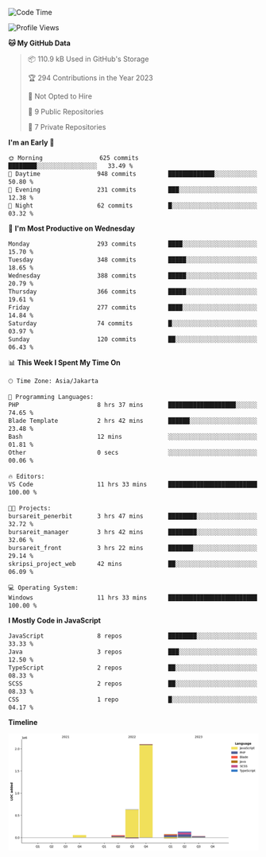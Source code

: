 <!--START_SECTION:waka-->
![Code Time](http://img.shields.io/badge/Code%20Time-178%20hrs%2034%20mins-blue)

![Profile Views](http://img.shields.io/badge/Profile%20Views-1-blue)

**🐱 My GitHub Data** 

> 📦 110.9 kB Used in GitHub's Storage 
 > 
> 🏆 294 Contributions in the Year 2023
 > 
> 🚫 Not Opted to Hire
 > 
> 📜 9 Public Repositories 
 > 
> 🔑 7 Private Repositories 
 > 
**I'm an Early 🐤** 

```text
🌞 Morning                625 commits         ████████░░░░░░░░░░░░░░░░░   33.49 % 
🌆 Daytime                948 commits         █████████████░░░░░░░░░░░░   50.80 % 
🌃 Evening                231 commits         ███░░░░░░░░░░░░░░░░░░░░░░   12.38 % 
🌙 Night                  62 commits          █░░░░░░░░░░░░░░░░░░░░░░░░   03.32 % 
```
📅 **I'm Most Productive on Wednesday** 

```text
Monday                   293 commits         ████░░░░░░░░░░░░░░░░░░░░░   15.70 % 
Tuesday                  348 commits         █████░░░░░░░░░░░░░░░░░░░░   18.65 % 
Wednesday                388 commits         █████░░░░░░░░░░░░░░░░░░░░   20.79 % 
Thursday                 366 commits         █████░░░░░░░░░░░░░░░░░░░░   19.61 % 
Friday                   277 commits         ████░░░░░░░░░░░░░░░░░░░░░   14.84 % 
Saturday                 74 commits          █░░░░░░░░░░░░░░░░░░░░░░░░   03.97 % 
Sunday                   120 commits         ██░░░░░░░░░░░░░░░░░░░░░░░   06.43 % 
```


📊 **This Week I Spent My Time On** 

```text
🕑︎ Time Zone: Asia/Jakarta

💬 Programming Languages: 
PHP                      8 hrs 37 mins       ███████████████████░░░░░░   74.65 % 
Blade Template           2 hrs 42 mins       ██████░░░░░░░░░░░░░░░░░░░   23.48 % 
Bash                     12 mins             ░░░░░░░░░░░░░░░░░░░░░░░░░   01.81 % 
Other                    0 secs              ░░░░░░░░░░░░░░░░░░░░░░░░░   00.06 % 

🔥 Editors: 
VS Code                  11 hrs 33 mins      █████████████████████████   100.00 % 

🐱‍💻 Projects: 
bursareit_penerbit       3 hrs 47 mins       ████████░░░░░░░░░░░░░░░░░   32.72 % 
bursareit_manager        3 hrs 42 mins       ████████░░░░░░░░░░░░░░░░░   32.06 % 
bursareit_front          3 hrs 22 mins       ███████░░░░░░░░░░░░░░░░░░   29.14 % 
skripsi_project_web      42 mins             ██░░░░░░░░░░░░░░░░░░░░░░░   06.09 % 

💻 Operating System: 
Windows                  11 hrs 33 mins      █████████████████████████   100.00 % 
```

**I Mostly Code in JavaScript** 

```text
JavaScript               8 repos             ████████░░░░░░░░░░░░░░░░░   33.33 % 
Java                     3 repos             ███░░░░░░░░░░░░░░░░░░░░░░   12.50 % 
TypeScript               2 repos             ██░░░░░░░░░░░░░░░░░░░░░░░   08.33 % 
SCSS                     2 repos             ██░░░░░░░░░░░░░░░░░░░░░░░   08.33 % 
CSS                      1 repo              █░░░░░░░░░░░░░░░░░░░░░░░░   04.17 % 
```



**Timeline**

![Lines of Code chart](https://raw.githubusercontent.com/brstreet2/brstreet2/main/assets/bar_graph.png)


<!--END_SECTION:waka-->
